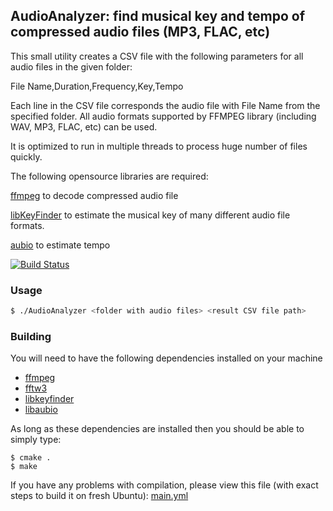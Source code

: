 ## AudioAnalyzer: find musical key and tempo of compressed audio files (MP3, FLAC, etc)

This small utility creates a CSV file with the following parameters for all audio files in the given folder:

File Name,Duration,Frequency,Key,Tempo

Each line in the CSV file corresponds the audio file with File Name from the specified folder.
All audio formats supported by FFMPEG library (including WAV, MP3, FLAC, etc) can be used.

It is optimized to run in multiple threads to process huge number of files quickly.

The following opensource libraries are required:

[ffmpeg](https://github.com/FFmpeg/FFmpeg/) to decode compressed audio file

[libKeyFinder](https://github.com/ibsh/libKeyFinder/) to estimate the musical key of many different audio file formats.

[aubio](https://github.com/aubio/aubio/) to estimate tempo

[![Build Status](https://github.com/mic0777/AudioAnalyzer/workflows/build/badge.svg)](https://github.com/mic0777/AudioAnalyzer/actions?query=workflow%3Abuild)

### Usage

```sh
$ ./AudioAnalyzer <folder with audio files> <result CSV file path>
```

### Building

You will need to have the following dependencies installed on your machine

- [ffmpeg](https://www.ffmpeg.org/) 
- [fftw3](https://fftw.org)
- [libkeyfinder](https://github.com/mixxxdj/libkeyfinder/)
- [libaubio](https://github.com/aubio/aubio/)

As long as these dependencies are installed then you should be able to
simply type:

```
$ cmake .
$ make
```
If you have any problems with compilation, please view this file (with exact steps to build it on fresh Ubuntu):
[main.yml](https://github.com/mic0777/AudioAnalyzer/blob/9fb64113b24cca342cbe4f8a9947d1a4742655d3/.github/workflows/main.yml)


